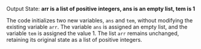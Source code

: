 Output State: **arr is a list of positive integers, ans is an empty list, tem is 1**

The code initializes two new variables, `ans` and `tem`, without modifying the existing variable `arr`. The variable `ans` is assigned an empty list, and the variable `tem` is assigned the value 1. The list `arr` remains unchanged, retaining its original state as a list of positive integers.